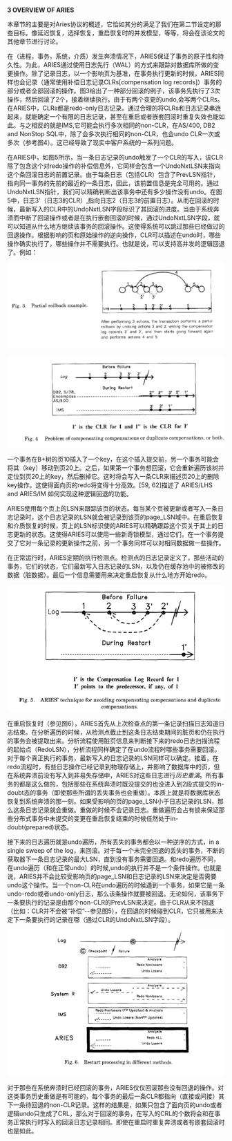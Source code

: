 **3 OVERVIEW OF ARIES**

本章节的主要是对Aries协议的概述，它恰如其分的满足了我们在第二节设定的那些目标。像延迟恢复，选择恢复，重启恢复时的并发模型，等等，将会在该论文的其他章节进行讨论。

在（进程，事务，系统，介质）发生奔溃情况下，ARIES保证了事务的原子性和持久性。为此，ARIES通过使用日志先行（WAL）的方式来跟踪对数据库所做的变更操作。除了记录日志，以一个影响页为基准，在事务执行更新的时候，ARIES同样也会记录（通常使用补偿日志记录CLRs[compensation log records]）事务的部分或者全部回滚的操作。图3给出了一种部分回滚的例子，该事务先执行了3次操作，然后回滚了2个，接着继续执行。由于有两个变更的undo,会写两个CLRs。在ARIES中，CLRs都是redo-only日志记录。通过合理的将CLRs和日志记录串连起来，就能确定一个有限的日志记录，甚至在重启或者嵌套回滚时重复失效也能如此。与之相反的就是IMS,它可能会执行多次相同的non-CLR，在AS/400, DB2 and NonStop SQL中，除了会多次执行相同的non-CLR，也会undo CLR一次或多次（参考图4）。这已经导致了现实中客户系统的一系列问题。

在ARIES中，如图5所示，当一条日志记录的undo触发了一个CLR的写入，该CLR除了包含这个对redo操作的补偿信息外，它同样会包含一个UndoNxtLSN来指向这个条回滚日志的前置记录。由于每条日志（包括CLR）包含了PrevLSN指针，指向同一事务的先前的最近的一条日志，因此，该前置信息是完全可用的。通过UndoNxtLSN指针，我们可以精确判断出该事务中还有多少操作没有undo。在图5中，日志3'（日志3的CLR）,指向日志2（日志3的前置日志）。从而在回滚的时候，最新写入的CLR中的UndoNxtLSN字段标识了其回滚的进度。当由于系统奔溃而中断了回滚操作或者是在执行嵌套回滚的时候，通过UndoNxtLSN字段，就可以知道从什么地方继续该事务的回滚操作。这使得系统可以跳过那些已经做过的回退操作。根据影响的页和原始操作的逆向操作，CLR可以描述在undo时，哪些操作确实执行了，哪些操作并不需要执行。也就是说，可以支持高并发的逻辑回退了。例如：

![](./img/fig3.png)

![](./img/fig4.png)

一个事务在B+树的页10插入了一个key，在这个插入提交前，另一个事务可能会将其（key）移动到页20上。之后，如果第一个事务想回滚，它会重新遍历该树并定位到页20上的key，然后删掉它。这时将会写入一条CLR来描述页20上的删除key操作。这使得面向页的redo将变得十分高效。[59, 62]描述了 ARIES/LHS and ARIES/IM 如何实现这种逻辑回退的功能。

ARIES使用每个页上的LSN来跟踪该页的状态。每当某个页被更新或者写入一条日志记录时，这个日志记录的LSN就会被记录到该页的page_LSN域中。在重启恢复和介质恢复的时候，页上的LSN标识使的ARIES可以精确跟踪这个页关于其上的日志更新的状态。这使得ARIES可以使用一些新奇锁模型，通过它们，在一个事务提交了它对一条记录的更新操作之前，另一个事务同样可以对相同数据做一些操作。

在正常运行时，ARIES定期的执行检测点。检测点的日志记录定义了，那些活动的事务，它们的状态，它们最新写入日志记录的LSN，以及仍在缓存池中的被修改的数据（脏数据）。最后一个信息需要用来决定重启恢复从什么地方开始redo。

![](./img/fig5.png)

在重启恢复时（参见图6），ARIES首先从上次检查点的第一条记录扫描日志知道日志结束。在分析遍历的时候，从检测点截止到这条日志结束期间的脏页和仍在执行的事务会被提取出来。分析流程使用脏页信息来判断接下来的redo日志扫描流程的起始点（RedoLSN），分析流程同样确定了在undo流程时哪些事务需要回滚。对于每个真正执行的事务，最新写入的日志记录的LSN同样可以确定。接着，在redo流程时，有些日志操作已经记录到物理存储上，并影响了数据库中的页，但在系统奔溃前没有写入到非易失存储中，ARIES对这些日志进行*历史重演*。所有事务的都是这么做的，包括那些在系统奔溃时既没提交的也没进入到2段式提交的in-doubt态的事务（即使那些所谓的丢失事务也会重做）。本质上就是将数据库状态恢复到系统奔溃的那一刻。如果受影响的页的page_LSN小于日志记录的LSN，那么这条日志记录就会重做。重做的时候不会记录日志。重做遍历会占有锁来保证那些分布式事务中未提交的变更在重启恢复结束的时候任然处于in-doubt(prepared)状态。

接下来的日志遍历就是undo遍历，所有丢失的事务都会以一种逆序的方式，in a single sweep of the log，来回滚。对于每一个未完全回退的丢失的事务，不断的获取器下一条日志记录的最大LSN，直到没有事务需要回退。和redo遍历不同，在undo遍历（和在正常undo）的时候,undo的执行并不是一个条件操作。也就是说，ARIES并不会比较受影响页的page_LSN和日志记录的LSN来决定是否需要undo这个操作。当一个non-CLR在undo遍历的时候遇到一个事务，如果它是一条undo-redo或者undo-only日志，那么该条操作就要被回退。无论如何，该事务下一条要执行的记录是由那个non-CLR的PrevLSN来决定。由于CLR从来不回退（比如：CLR并不会被“补偿”--参见图5），在回退的时候碰到CLR，它只被用来决定下一条要执行的记录在哪（通过CLR的UndoNxtLSN字段）。

![](./img/fig6.png)


对于那些在系统奔溃时已经回滚的事务，ARIES仅仅回滚那些没有回退的操作。对这类事务历史重做是有可能的，每个事务的最后一条CLR都指向（直接或间接）其下一条待回退的non-CLR记录。这样的结果是，如果只包含了面向页的undo或者逻辑undo只生成了CRL，那么对于回滚的事务，在写入的CRL的个数将会和在事务正常执行时写入的回滚日志记录相同。即使在重启时重复奔溃或者有嵌套回滚时也是如此。

